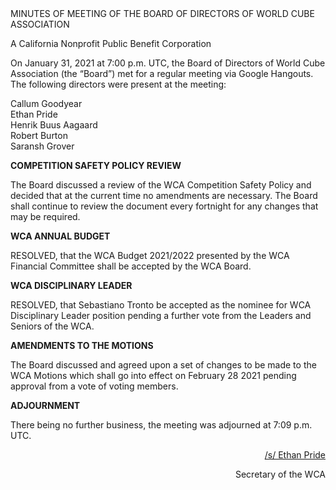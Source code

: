 <div class="text-center">
MINUTES OF MEETING OF THE BOARD OF DIRECTORS OF WORLD CUBE ASSOCIATION

A California Nonprofit Public Benefit Corporation
</div>

On January 31, 2021 at 7:00 p.m. UTC, the Board of Directors of World Cube Association (the “Board”) met for a regular meeting via Google Hangouts. The following directors were present at the meeting:

<div class="text-center">
Callum Goodyear <br>
Ethan Pride <br>
Henrik Buus Aagaard <br>
Robert Burton <br>
Saransh Grover <br>
</div>


<b class="text-center">COMPETITION SAFETY POLICY REVIEW</b>

The Board discussed a review of the WCA Competition Safety Policy and decided that at the current time no amendments are necessary. The Board shall continue to review the document every fortnight for any changes that may be required.

<b class="text-center">WCA ANNUAL BUDGET</b>

RESOLVED, that the WCA Budget 2021/2022 presented by the WCA Financial Committee shall be accepted by the WCA Board.

<b class="text-center">WCA DISCIPLINARY LEADER</b>

RESOLVED, that Sebastiano Tronto be accepted as the nominee for WCA Disciplinary Leader position pending a further vote from the Leaders and Seniors of the WCA.

<b class="text-center">AMENDMENTS TO THE MOTIONS</b>

The Board discussed and agreed upon a set of changes to be made to the WCA Motions which shall go into effect on February 28 2021 pending approval from a vote of voting members.

<b class="text-center">ADJOURNMENT</b>

There being no further business, the meeting was adjourned at 7:09 p.m. UTC.

<div style="text-align: right;">
<span style="text-decoration: underline;">/s/ Ethan Pride</span>


Secretary of the WCA
</div>
